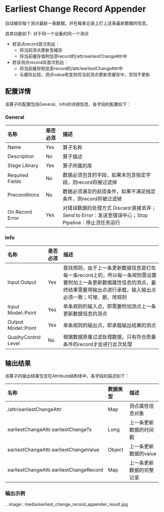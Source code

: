 # Earliest Change Record Appender

自动缓存每个测点最新一条数据，并在每条记录上打上这条最新数据的信息。

具体功能如下:
对于同一个设备的同一个测点
- 若该点record首次到达：
    + 将当前测点更新至缓存
    + 将当前缓存值附加至record的/attr/earliestChangeAttr中
- 若该测点record非首次到达：
    + 将当前缓存附加至record的/attr/earliestChangeAttr中
    + 与缓存比较，测点value改变则将当前测点更新至缓存中，否则不更新

## 配置详情

该算子的配置包括General、Info的详细信息，各字段的配置如下：

### General

| 名称            | 是否必须 | 描述                   |
| :-------------- | :------- | :--------------------- |
| Name            | Yes      | 算子名称               |
| Description     | No       | 算子描述               |
| Stage Library   | Yes      | 算子所属的库           |
| Required Fields | No       | 数据必须包含的字段，如果未包含指定字段，则record将被过滤掉     |
| Preconditions   | No       | 数据必须满足的前提条件，如果不满足指定条件，则record将被过滤掉  |
| On Record Error | Yes      | 对错误数据的处理方式  Discard:直接丢弃；Send to Error：发送至错误中心；Stop Pipeline：停止流任务运行 |

### Info

| 名称                    | 是否必须 | 描述                             |
| :---------------------- | :------- | :------------------------------- |
| Input Output | Yes      | 查找规则，由于上一条更新数据信息是打在每一条record上的，所以每一条规则需设置要附加上一条更新数据属性信息的测点，最终结果需要用输出点进行承载，输入输出点必须一致；可增、删、改规则 |
| Input Model::Point| Yes |  单条规则的输入点，即需要附加测点上一条更新数据信息的测点              |
| Output Model::Point | Yes | 单条规则的输出点，即承载输出结果的测点 |
| QualityControl Level | No | 根据数据质量过滤处理数据，只有符合质量条件的record才会进行此次处理 |


## 输出结果

该算子的输出结果包含在Attribute结构体中，各字段的描述如下：

| 名称       | 数据类型         | 描述                                                         |
| :--------- | :--------------- | :----------------------------------------------------------- |
| /attr/earliestChangeAttr | Map |测点属性信息对象  |
|earliestChangeAttr.earliestChangeTs| Long|上一条更新数据的时间戳|
|earliestChangeAttr.earliestChangeValue| Object|上一条更新数据的value|
|earliestChangeAttr.earliestChangeRecord| Map|上一条更新数据的完整记录|

### 输出示例

.. image:: media/earliest_change_record_appender_result.jpg